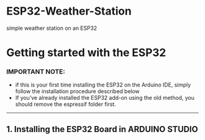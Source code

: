 # ESP32-Weather-Station
simple weather station on an ESP32


# Getting started with the ESP32
### IMPORTANT NOTE:

- if this is your first time installing the ESP32 on the Arduino IDE, simply follow the installation procedure described below
- If you’ve already installed the ESP32 add-on using the old method, you should remove the espressif folder first.
_______________________________________
## 1. Installing the ESP32 Board in ARDUINO STUDIO
  
